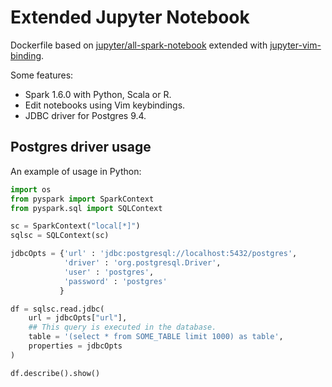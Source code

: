 # Extended Jupyter Notebook

Dockerfile based on
[jupyter/all-spark-notebook](https://github.com/jupyter/docker-stacks/tree/master/all-spark-notebook)
extended with
[jupyter-vim-binding](https://github.com/lambdalisue/jupyter-vim-binding).

Some features:

* Spark 1.6.0 with Python, Scala or R.
* Edit notebooks using Vim keybindings.
* JDBC driver for Postgres 9.4.

## Postgres driver usage

An example of usage in Python:

```python
import os
from pyspark import SparkContext
from pyspark.sql import SQLContext

sc = SparkContext("local[*]")
sqlsc = SQLContext(sc)

jdbcOpts = {'url' : 'jdbc:postgresql://localhost:5432/postgres',
            'driver' : 'org.postgresql.Driver',  
            'user' : 'postgres', 
            'password' : 'postgres'
           }

df = sqlsc.read.jdbc(
    url = jdbcOpts["url"],
    ## This query is executed in the database.
    table = '(select * from SOME_TABLE limit 1000) as table',
    properties = jdbcOpts
)

df.describe().show()
```
